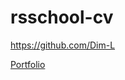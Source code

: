 # rsschool-cv
https://github.com/Dim-L

[Portfolio]( https://Dim-L.github.io/rsschool-cv/portfolio/index.html)
